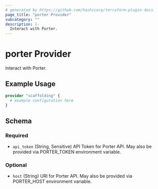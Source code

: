 ```yaml
---
# generated by https://github.com/hashicorp/terraform-plugin-docs
page_title: "porter Provider"
subcategory: ""
description: |-
  Interact with Porter.
---
```


# porter Provider

Interact with Porter.

## Example Usage

```terraform
provider "scaffolding" {
  # example configuration here
}
```

<!-- schema generated by tfplugindocs -->
## Schema

### Required

- `api_token` (String, Sensitive) API Token for Porter API. May also be provided via PORTER_TOKEN environment variable.

### Optional

- `host` (String) URI for Porter API. May also be provided via PORTER_HOST environment variable.
